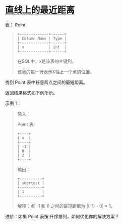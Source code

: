 #  [直线上的最近距离](https://leetcode.cn/problems/shortest-distance-in-a-line)


表： Point
> ```
> +-------------+------+
> | Column Name | Type |
> +-------------+------+
> | x           | int  |
> +-------------+------+
> ```
> 在SQL中，x是该表的主键列。
> 
> 该表的每一行表示X轴上一个点的位置。
 

找到 Point 表中任意两点之间的最短距离。

返回结果格式如下例所示。

 

示例 1：

> 输入：
> 
> Point 表:
> ```
> +----+
> | x  |
> +----+
> | -1 |
> | 0  |
> | 2  |
> +----+
> ```
> 输出：
> ```
> +----------+
> | shortest |
> +----------+
> | 1        |
> +----------+
> ```
> 解释：点 -1 和 0 之间的最短距离为 |(-1) - 0| = 1。
 

进阶：如果 Point 表按 升序排列，如何优化你的解决方案？